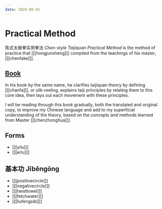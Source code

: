 ```yaml
---
date: 2020-08-02
---
```


# Practical Method

陈式太极拳实用拳法 *Chen-style Taijiquan Practical Method* is the method of practice that [[[hongjunsheng]]] compiled from the teachings of his master, [[[chenfake]]].

## [Book](http://practicalmethod.com/2011/12/chen-taiji-ebook-purchase/)
In his book by the same name, he clarifies taijiquan theory by defining [[[chanfa]]], or silk-reeling, explains taiji principles by relating them to this core idea, then lays out each movement with these principles.

I will be reading through this book gradually, both the translated and original copy, to improve my Chinese language and add to my superficial understanding of the theory, based on the concepts and methods learned from Master [[[chenzhonghua]]].

## Forms
* [[[yilu]]]
* [[[erlu]]]

## 基本功 Jīběngōng
* [[[positivecircle]]]
* [[[negativecircle]]]
* [[[twisttowel]]]
* [[[fetchwater]]]
* [[[liufengsibi]]]
